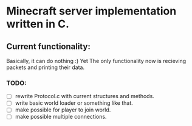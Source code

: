 # Minecraft server implementation written in C.

## Current functionality:
Basically, it can do nothing :)    Yet
The only functionality now is recieving packets and printing their data.

### TODO:
  - [ ] rewrite Protocol.c with current structures and methods.
  - [ ] write basic world loader or something like that.
  - [ ] make possible for player to join world.
  - [ ] make possible multiple connections.
